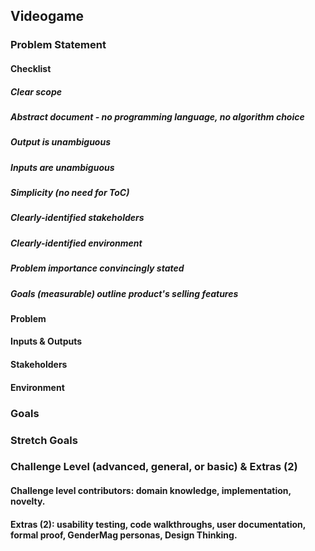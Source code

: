 ## Videogame

### Problem Statement
#### Checklist
##### Clear scope
##### Abstract document - no programming language, no algorithm choice
##### Output is unambiguous
##### Inputs are unambiguous
##### Simplicity (no need for ToC)
##### Clearly-identified stakeholders
##### Clearly-identified environment
##### Problem importance convincingly stated
##### Goals (measurable) outline product's selling features
#### Problem
#### Inputs & Outputs
#### Stakeholders
#### Environment

### Goals

### Stretch Goals

### Challenge Level (advanced, general, or basic) & Extras (2)
#### Challenge level contributors: domain knowledge, implementation, novelty.
#### Extras (2): usability testing, code walkthroughs, user documentation, formal proof, GenderMag personas, Design Thinking.